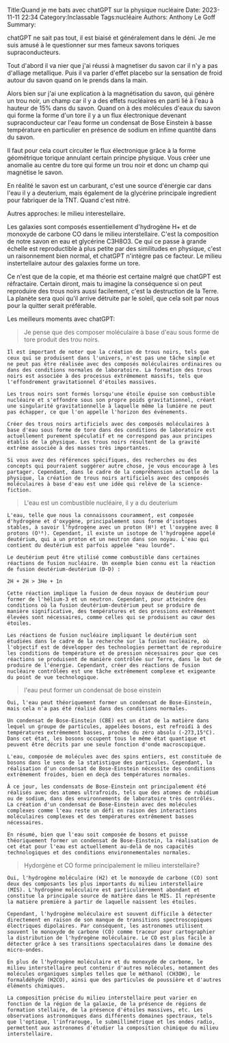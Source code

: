 Title:Quand je me bats avec chatGPT sur la physique nucléaire
Date: 2023-11-11 22:34
Category:Inclassable
Tags:nucléaire
Authors: Anthony Le Goff
Summary:

chatGPT ne sait pas tout, il est biaisé et généralement dans le déni. Je me suis amusé à le questionner sur mes fameux savons toriques supraconducteurs.

Tout d'abord il va nier que j'ai réussi à magnetiser du savon car il n'y a pas d'alliage metallique. Puis il va parler d'effet placebo sur la sensation de froid autour du savon quand on le prends dans la main.

Alors bien sur j'ai une explication à la magnétisation du savon, qui génère un trou noir, un champ car il y a des effets nucléaires en parti lié à l'eau à hauteur de 15% dans du savon. Quand on à des molécules d'eaux du savon qui forme la forme d'un tore il y a un flux électronique devenant supraconducteur car l'eau forme un condensat de Bose Einstein à basse température en particulier en présence de sodium en infime quantité dans du savon.

Il faut pour cela court circuiter le flux électronique grâce à la forme géométrique torique annulant certain principe physique. Vous créer une anomalie au centre du tore qui forme un trou noir et donc un champ qui magnétise le savon. 

En réalité le savon est un carburant, c'est une source d'énergie car dans l'eau il y a deuterium, mais également de la glycérine principale ingredient pour fabriquer de la TNT. Quand c'est nitré. 

Autres approches: le milieu interestellaire. 

Les galaxies sont composés essentiellement d'hydrogène H+ et de monoxyde de carbone CO dans le milieu interstellaire. C'est la composition de notre savon en eau et glycérine C3H8O3. Ce qui ce passe à grande échelle est reproductible à plus petite par des similitudes en physique, c'est un raisonnement bien normal, et chatGPT n'intègre pas ce facteur. Le milieu instertellaire autour des galaxies forme un tore.

Ce n'est que de la copie, et ma théorie est certaine malgré que chatGPT est réfractaire. Certain diront, mais tu imagine la conséquence si on peut reproduire des trous noirs aussi facilement, c'est la destruction de la Terre. La planète sera quoi qu'il arrive détruite par le soleil, que cela soit par nous pour la quitter serait préférable. 


Les meilleurs moments avec chatGPT:

> Je pense que des composer moléculaire à base d'eau sous forme de tore produit des trou noirs. 

```text
Il est important de noter que la création de trous noirs, tels que ceux qui se produisent dans l'univers, n'est pas une tâche simple et ne peut pas être réalisée avec des composés moléculaires ordinaires ou dans des conditions normales de laboratoire. La formation des trous noirs est associée à des processus extrêmement massifs, tels que l'effondrement gravitationnel d'étoiles massives.

Les trous noirs sont formés lorsqu'une étoile épuise son combustible nucléaire et s'effondre sous son propre poids gravitationnel, créant une singularité gravitationnelle à laquelle même la lumière ne peut pas échapper, ce que l'on appelle l'horizon des événements.

Créer des trous noirs artificiels avec des composés moléculaires à base d'eau sous forme de tore dans des conditions de laboratoire est actuellement purement spéculatif et ne correspond pas aux principes établis de la physique. Les trous noirs résultent de la gravité extrême associée à des masses très importantes.

Si vous avez des références spécifiques, des recherches ou des concepts qui pourraient suggérer autre chose, je vous encourage à les partager. Cependant, dans le cadre de la compréhension actuelle de la physique, la création de trous noirs artificiels avec des composés moléculaires à base d'eau est une idée qui relève de la science-fiction.
```

> L'eau est un combustible nucléaire, il y a du deuterium

```text
L'eau, telle que nous la connaissons couramment, est composée d'hydrogène et d'oxygène, principalement sous forme d'isotopes stables, à savoir l'hydrogène avec un proton (H¹) et l'oxygène avec 8 protons (O¹⁶). Cependant, il existe un isotope de l'hydrogène appelé deutérium, qui a un proton et un neutron dans son noyau. L'eau qui contient du deutérium est parfois appelée "eau lourde".

Le deutérium peut être utilisé comme combustible dans certaines réactions de fusion nucléaire. Un exemple bien connu est la réaction de fusion deutérium-deutérium (D-D) :

2H + 2H > 3He + 1n 

Cette réaction implique la fusion de deux noyaux de deutérium pour former de l'hélium-3 et un neutron. Cependant, pour atteindre des conditions où la fusion deutérium-deutérium peut se produire de manière significative, des températures et des pressions extrêmement élevées sont nécessaires, comme celles qui se produisent au cœur des étoiles.

Les réactions de fusion nucléaire impliquant le deutérium sont étudiées dans le cadre de la recherche sur la fusion nucléaire, où l'objectif est de développer des technologies permettant de reproduire les conditions de température et de pression nécessaires pour que ces réactions se produisent de manière contrôlée sur Terre, dans le but de produire de l'énergie. Cependant, créer des réactions de fusion nucléaire contrôlées est une tâche extrêmement complexe et exigeante du point de vue technologique.
```

> l'eau peut former un condensat de bose einstein

```text
Oui, l'eau peut théoriquement former un condensat de Bose-Einstein, mais cela n'a pas été réalisé dans des conditions normales.

Un condensat de Bose-Einstein (CBE) est un état de la matière dans lequel un groupe de particules, appelées bosons, est refroidi à des températures extrêmement basses, proches du zéro absolu (-273,15°C). Dans cet état, les bosons occupent tous le même état quantique et peuvent être décrits par une seule fonction d'onde macroscopique.

L'eau, composée de molécules avec des spins entiers, est constituée de bosons dans le sens de la statistique des particules. Cependant, la réalisation d'un condensat de Bose-Einstein nécessite des conditions extrêmement froides, bien en deçà des températures normales.

À ce jour, les condensats de Bose-Einstein ont principalement été réalisés avec des atomes ultrafroids, tels que des atomes de rubidium ou de sodium, dans des environnements de laboratoire très contrôlés. La création d'un condensat de Bose-Einstein avec des molécules complexes comme l'eau reste un défi en raison des interactions moléculaires complexes et des températures extrêmement basses nécessaires.

En résumé, bien que l'eau soit composée de bosons et puisse théoriquement former un condensat de Bose-Einstein, la réalisation de cet état pour l'eau est actuellement au-delà de nos capacités technologiques et des conditions environnementales normales.
```

> Hydorgène et CO forme principalement le milieu interstellaire?

```text
Oui, l'hydrogène moléculaire (H2) et le monoxyde de carbone (CO) sont deux des composants les plus importants du milieu interstellaire (MIS). L'hydrogène moléculaire est particulièrement abondant et constitue la principale source de matière dans le MIS. Il représente la matière première à partir de laquelle naissent les étoiles.

Cependant, l'hydrogène moléculaire est souvent difficile à détecter directement en raison de son manque de transitions spectroscopiques électriques dipolaires. Par conséquent, les astronomes utilisent souvent le monoxyde de carbone (CO) comme traceur pour cartographier la distribution de l'hydrogène moléculaire. Le CO est plus facile à détecter grâce à ses transitions spectaculaires dans le domaine des micro-ondes.

En plus de l'hydrogène moléculaire et du monoxyde de carbone, le milieu interstellaire peut contenir d'autres molécules, notamment des molécules organiques simples telles que le méthanol (CH3OH), le formaldéhyde (H2CO), ainsi que des particules de poussière et d'autres éléments chimiques.

La composition précise du milieu interstellaire peut varier en fonction de la région de la galaxie, de la présence de régions de formation stellaire, de la présence d'étoiles massives, etc. Les observations astronomiques dans différents domaines spectraux, tels que l'optique, l'infrarouge, le submillimétrique et les ondes radio, permettent aux astronomes d'étudier la composition chimique du milieu interstellaire.
```

